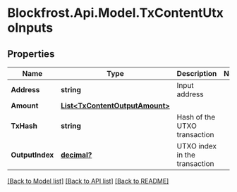 # Blockfrost.Api.Model.TxContentUtxoInputs
## Properties

Name | Type | Description | Notes
------------ | ------------- | ------------- | -------------
**Address** | **string** | Input address | 
**Amount** | [**List&lt;TxContentOutputAmount&gt;**](TxContentOutputAmount.md) |  | 
**TxHash** | **string** | Hash of the UTXO transaction | 
**OutputIndex** | [**decimal?**](BigDecimal.md) | UTXO index in the transaction | 

[[Back to Model list]](../README.md#documentation-for-models) [[Back to API list]](../README.md#documentation-for-api-endpoints) [[Back to README]](../README.md)

